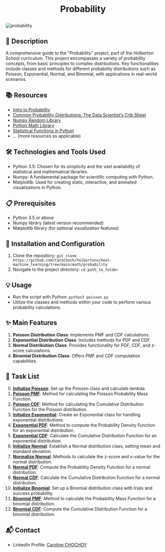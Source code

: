 # <p align='center'>Probability</p>

![probability](https://github.com/CaroChoch/holbertonschool-machine_learning/assets/113856063/57f69a95-16cc-46b3-a926-ba1d32581a48)

## 📝 Description
A comprehensive guide to the "Probability" project, part of the Holberton School curriculum. This project encompasses a variety of probability concepts, from basic principles to complex distributions. Key functionalities include classes and methods for different probability distributions such as Poisson, Exponential, Normal, and Binomial, with applications in real-world scenarios.

## 📚 Resources
- [Intro to Probability](https://intranet.hbtn.io/projects/2321)
- [Common Probability Distributions: The Data Scientist’s Crib Sheet](https://intranet.hbtn.io/projects/2321)
- [Numpy Random Library](https://numpy.org/doc/stable/reference/random/index.html)
- [Python Math Library](https://docs.python.org/3/library/math.html)
- [Statistical Functions in Python](https://docs.python.org/3/library/statistics.html)
- ... (more resources as applicable)

## 🛠️ Technologies and Tools Used
- Python 3.5: Chosen for its simplicity and the vast availability of statistical and mathematical libraries.
- Numpy: A fundamental package for scientific computing with Python.
- Matplotlib: Used for creating static, interactive, and animated visualizations in Python.

## 📋 Prerequisites
- Python 3.5 or above
- Numpy library (latest version recommended)
- Matplotlib library (for optional visualization features)

## 🚀 Installation and Configuration
1. Clone the repository: `git clone https://github.com/CaroChoch/holbertonschool-machine_learning/tree/main/math/probability`
2. Navigate to the project directory: `cd path_to_folder`

## 💡 Usage
- Run the script with Python: `python3 poisson.py`
- Utilize the classes and methods within your code to perform various probability calculations.

## ✨ Main Features
1. **Poisson Distribution Class**: Implements PMF and CDF calculations.
2. **Exponential Distribution Class**: Includes methods for PDF and CDF.
3. **Normal Distribution Class**: Provides functionality for PDF, CDF, and z-score calculations.
4. **Binomial Distribution Class**: Offers PMF and CDF computation capabilities.

## 📝 Task List
0. [**Initialize Poisson**](#): Set up the Poisson class and calculate lambda.
1. [**Poisson PMF**](#): Method for calculating the Poisson Probability Mass Function.
2. [**Poisson CDF**](#): Method for calculating the Cumulative Distribution Function for the Poisson distribution.
3. [**Initialize Exponential**](#): Create an Exponential class for handling exponential distributions.
4. [**Exponential PDF**](#): Method to compute the Probability Density Function for an exponential distribution.
5. [**Exponential CDF**](#): Calculate the Cumulative Distribution Function for an exponential distribution.
6. [**Initialize Normal**](#): Establish a Normal distribution class, setting mean and standard deviation.
7. [**Normalize Normal**](#): Methods to calculate the z-score and x-value for the normal distribution.
8. [**Normal PDF**](#): Compute the Probability Density Function for a normal distribution.
9. [**Normal CDF**](#): Calculate the Cumulative Distribution Function for a normal distribution.
10. [**Initialize Binomial**](#): Set up a Binomial distribution class with trials and success probability.
11. [**Binomial PMF**](#): Method to calculate the Probability Mass Function for a binomial distribution.
12. [**Binomial CDF**](#): Compute the Cumulative Distribution Function for a binomial distribution.


## 📬 Contact
- LinkedIn Profile: [Caroline CHOCHOY](https://www.linkedin.com/in/caroline-chochoy-11922a261/)
